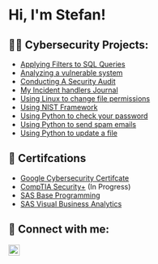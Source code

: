 <h1>Hi, I'm Stefan!</h1>

<h2>👨‍💻 Cybersecurity Projects:</h2>

-  [Applying Filters to SQL Queries](https://github.com/stef20p/Applying-filters-to-SQL-Queries)
-  [Analyzing a vulnerable system](https://github.com/stef20p/Analysis-of-a-vulnerable-system/tree/main)
-  [Conducting A Security Audit](https://github.com/stef20p/Conducting-a-Security-Audit/tree/main)
-  [My Incident handlers Journal](https://github.com/stef20p/Incident-Handler-s-Journal)
-  [Using Linux to change file permissions](https://github.com/stef20p/Using-Linux-for-file-permissions)  
-  [Using NIST Framework](https://github.com/stef20p/NIST-Framework-to-respond-to-an-incident)
-  [Using Python to check your password](https://github.com/stef20p/HaveIBeenPwned) 
-  [Using Python to send spam emails](https://github.com/stef20p/Using-Python-to-send-Phishing-Emails)
-  [Using Python to update a file](https://github.com/stef20p/Updating-a-file-through-Python)
 

<h2>📃 Certifcations </h2> 


- [Google Cybersecurity Certifcate](https://www.credly.com/badges/a3d4e7ed-b778-4818-ac1a-22b15c58bedc)
- [CompTIA Security+](https://www.comptia.org/certifications/security) (In Progress)
- [SAS Base Programming](https://www.credly.com/badges/a381224c-1fe7-4df5-98b4-e116de50b849/public_url)
- [SAS Visual Business Analytics](https://www.credly.com/badges/68f040c3-380f-46bc-a7e7-960b1dcb57fa/public_url)
<h2> 🤳 Connect with me:</h2>

[<img align="left" alt="JoshMadakor | LinkedIn" width="22px" src="https://cdn.jsdelivr.net/npm/simple-icons@v3/icons/linkedin.svg" />][linkedin]

[linkedin]: https://www.linkedin.com/in/stefan-paunovic-b06784257/

<!--
**joshmadakor1/joshmadakor1** is a ✨ _special_ ✨ repository because its `README.md` (this file) appears on your GitHub profile.

Here are some ideas to get you started:

- 🔭 I’m currently working on ...
- 🌱 I’m currently learning ...
- 👯 I’m looking to collaborate on ...
- 🤔 I’m looking for help with ...
- 💬 Ask me about ...
- 📫 How to reach me: ...
- 😄 Pronouns: ...
- ⚡ Fun fact: ...
-->
